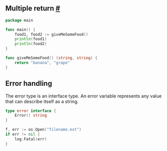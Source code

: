
## Multiple return [#](https://play.golang.org/p/W46sTgkJmyM)

```go
package main

func main() {
	food1, food2 := giveMeSomeFood()
	println(food1)
	println(food2)
}

func giveMeSomeFood() (string, string) {
	return "banana", "grape"
}
```

## Error handling

The error type is an interface type. An error variable represents any value that can describe itself as a string. 

```go
type error interface {
    Error() string
}
```

```go
f, err := os.Open("filename.ext")
if err != nil {
    log.Fatal(err)
}
```
